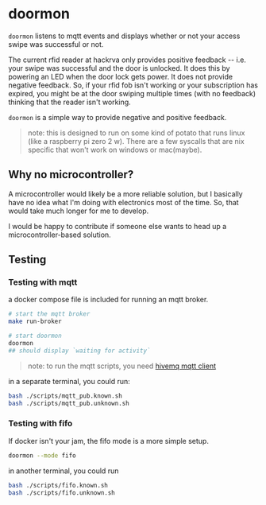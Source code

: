 # doormon

`doormon` listens to mqtt events and displays whether or not your access swipe was successful or not.

The current rfid reader at hackrva only provides positive feedback -- i.e. your swipe was successful and the door is unlocked.
It does this by powering an LED when the door lock gets power.  It does not provide negative feedback.  So, if your rfid fob isn't working or your subscription has expired, you might be at the door swiping multiple times (with no feedback) thinking that the reader isn't working.

`doormon` is a simple way to provide negative and positive feedback. 


> note: this is designed to run on some kind of potato that runs linux (like a raspberry pi zero 2 w). There are a few syscalls that are nix specific that won't work on windows or mac(maybe).

## Why no microcontroller?
A microcontroller would likely be a more reliable solution, but I basically have no idea what I'm doing with electronics most of the time. 
So, that would take much longer for me to develop.

I would be happy to contribute if someone else wants to head up a microcontroller-based solution.

## Testing

### Testing with mqtt
a docker compose file is included for running an mqtt broker.

```bash
# start the mqtt broker
make run-broker

# start doormon
doormon
## should display `waiting for activity`
```

> note: to run the mqtt scripts, you need [hivemq mqtt client](https://hivemq.github.io/mqtt-cli/docs/quick-start/)

in a separate terminal, you could run:
```bash
bash ./scripts/mqtt_pub.known.sh
bash ./scripts/mqtt_pub.unknown.sh
```

### Testing with fifo
If docker isn't your jam, the fifo mode is a more simple setup.

```bash
doormon --mode fifo
```

in another terminal, you could run
```bash
bash ./scripts/fifo.known.sh
bash ./scripts/fifo.unknown.sh
```

